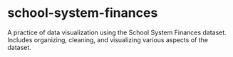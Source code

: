 # school-system-finances
A practice of data visualization using the School System Finances dataset. Includes organizing, cleaning, and visualizing various aspects of the dataset.
